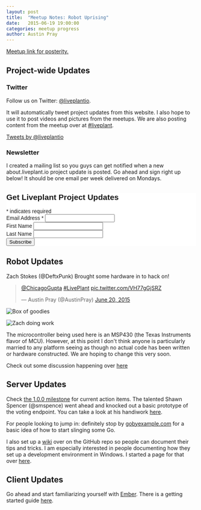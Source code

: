 ```yaml
---
layout: post
title:  "Meetup Notes: Robot Uprising"
date:   2015-06-19 19:00:00
categories: meetup progress
author: Austin Pray
---
```


[Meetup link for posterity.](http://www.meetup.com/Dallas-Web-Mobile-Development-Meetup/events/222899516/)

## Project-wide Updates

### Twitter

Follow us on Twitter: [@liveplantio](https://twitter.com/liveplantio). 

It will automatically tweet project updates from this website. I also hope to
use it to post videos and pictures from the meetups. We are also posting
content from the meetup over at
[#liveplant](https://twitter.com/hashtag/LivePlant).

<a class="twitter-timeline" href="https://twitter.com/liveplantio" data-widget-id="612145104459968513">Tweets by @liveplantio</a>
<script>!function(d,s,id){var js,fjs=d.getElementsByTagName(s)[0],p=/^http:/.test(d.location)?'http':'https';if(!d.getElementById(id)){js=d.createElement(s);js.id=id;js.src=p+"://platform.twitter.com/widgets.js";fjs.parentNode.insertBefore(js,fjs);}}(document,"script","twitter-wjs");</script>

### Newsletter

I created a mailing list so you guys can get notified when a new about.liveplant.io project update is posted. Go ahead and sign right up below! It should be one email per week delivered on Mondays.

<!-- Begin MailChimp Signup Form -->
<link href="//cdn-images.mailchimp.com/embedcode/classic-081711.css" rel="stylesheet" type="text/css">
<style type="text/css">
	#mc_embed_signup{background:#fff; clear:left; font:14px Helvetica,Arial,sans-serif; }
	/* Add your own MailChimp form style overrides in your site stylesheet or in this style block.
	   We recommend moving this block and the preceding CSS link to the HEAD of your HTML file. */
</style>
<div id="mc_embed_signup">
<form action="//liveplant.us11.list-manage.com/subscribe/post?u=38fc17deee18f14fa02387f3b&amp;id=f986780b5a" method="post" id="mc-embedded-subscribe-form" name="mc-embedded-subscribe-form" class="validate" target="_blank" novalidate>
    <div id="mc_embed_signup_scroll">
	<h2>Get Liveplant Project Updates</h2>
<div class="indicates-required"><span class="asterisk">*</span> indicates required</div>
<div class="mc-field-group">
	<label for="mce-EMAIL">Email Address  <span class="asterisk">*</span>
</label>
	<input type="email" value="" name="EMAIL" class="required email" id="mce-EMAIL">
</div>
<div class="mc-field-group">
	<label for="mce-FNAME">First Name </label>
	<input type="text" value="" name="FNAME" class="" id="mce-FNAME">
</div>
<div class="mc-field-group">
	<label for="mce-LNAME">Last Name </label>
	<input type="text" value="" name="LNAME" class="" id="mce-LNAME">
</div>
	<div id="mce-responses" class="clear">
		<div class="response" id="mce-error-response" style="display:none"></div>
		<div class="response" id="mce-success-response" style="display:none"></div>
	</div>    <!-- real people should not fill this in and expect good things - do not remove this or risk form bot signups-->
    <div style="position: absolute; left: -5000px;"><input type="text" name="b_38fc17deee18f14fa02387f3b_f986780b5a" tabindex="-1" value=""></div>
    <div class="clear"><input type="submit" value="Subscribe" name="subscribe" id="mc-embedded-subscribe" class="button"></div>
    </div>
</form>
</div>
<script type='text/javascript' src='//s3.amazonaws.com/downloads.mailchimp.com/js/mc-validate.js'></script><script type='text/javascript'>(function($) {window.fnames = new Array(); window.ftypes = new Array();fnames[0]='EMAIL';ftypes[0]='email';fnames[1]='FNAME';ftypes[1]='text';fnames[2]='LNAME';ftypes[2]='text';}(jQuery));var $mcj = jQuery.noConflict(true);</script>
<!--End mc_embed_signup-->

## Robot Updates

Zach Stokes (@DeftxPunk) Brought some hardware in to hack on!

<blockquote class="twitter-tweet" lang="en"><p lang="und" dir="ltr"><a href="https://twitter.com/ChicagoGupta">@ChicagoGupta</a> <a href="https://twitter.com/hashtag/LivePlant?src=hash">#LivePlant</a> <a href="http://t.co/VH77gGjSRZ">pic.twitter.com/VH77gGjSRZ</a></p>&mdash; Austin Pray (@AustinPray) <a href="https://twitter.com/AustinPray/status/612061473473327104">June 20, 2015</a></blockquote>
<script async src="//platform.twitter.com/widgets.js" charset="utf-8"></script>

![Box of goodies](http://i.imgur.com/fiNZkXp.jpg)

![Zach doing work](http://i.imgur.com/xQWQ6dg.jpg)

The microcontroller being used here is an MSP430 (the Texas Instruments flavor
of MCU). However, at this point I don't think anyone is particularly married to
any platform seeing as though no actual code has been written or hardware
constructed. We are hoping to change this very soon. 

Check out some discussion happening over [here](https://github.com/liveplant/liveplant-bot/issues/5)

## Server Updates

Check [the 1.0.0
milestone](https://github.com/liveplant/liveplant-server/milestones/1.0.0) for
current action items. The talented Shawn Spencer (@smspence) went ahead and
knocked out a basic prototype of the voting endpoint. You can take a look at
his handiwork [here](https://github.com/liveplant/liveplant-server/pull/19).

For people looking to jump in: definitely stop by
[gobyexample.com](https://gobyexample.com/) for a basic idea of how to start
slinging some Go.

I also set up a [wiki](https://github.com/liveplant/liveplant-server/wiki) over
on the GitHub repo so people can document their tips and tricks. I am
especially interested in people documenting how they set up a development
environment in Windows. I started a page for that over [here](https://github.com/liveplant/liveplant-server/wiki/Development-on-a-Windows-PC).

## Client Updates

Go ahead and start familiarizing yourself with [Ember][]. There is a getting started guide [here](http://guides.emberjs.com/v1.12.0/getting-started/).

[Ember]: http://emberjs.com/
